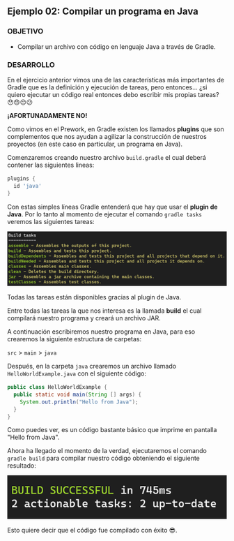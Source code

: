 ## Ejemplo 02: Compilar un programa en Java

### OBJETIVO

- Compilar un archivo con código en lenguaje Java a través de Gradle.

### DESARROLLO

En el ejercicio anterior vimos una de las características más importantes de Gradle que es la definición y ejecución de tareas, pero entonces... ¿si quiero ejecutar un código real entonces debo escribir mis propias tareas? 😯😓😔😕 

**¡AFORTUNADAMENTE NO!**

Como vimos en el Prework, en Gradle existen los llamados **plugins** que son complementos que nos ayudan a agilizar la construcción de nuestros proyectos (en este caso en particular, un programa en Java).

Comenzaremos creando nuestro archivo `build.gradle` el cual deberá contener las siguientes lineas:

```groovy
plugins {
  id 'java'
}
```

Con estas simples líneas Gradle entenderá que hay que usar el **plugin de Java**. Por lo tanto al momento de ejecutar el comando `gradle tasks` veremos las siguientes tareas:

![](img/ejercicio-02-tasks.png)

Todas las tareas están disponibles gracias al plugin de Java.

Entre todas las tareas la que nos interesa es la llamada **build** el cual compilará nuestro programa y creará un archivo JAR.

A continuación escribiremos nuestro programa en Java, para eso crearemos la siguiente estructura de carpetas:

`src` > `main` > `java`

Después, en la carpeta `java` crearemos un archivo llamado `HelloWorldExample.java` con el siguiente código:

```java
public class HelloWorldExample {
  public static void main(String [] args) {
    System.out.println("Hello from Java");
  }
}
```

Como puedes ver, es un código bastante básico que imprime en pantalla "Hello from Java".

Ahora ha llegado el momento de la verdad, ejecutaremos el comando `gradle build` para compilar nuestro código obteniendo el siguiente resultado:

![](img/ejercicio-02-build.png)

Esto quiere decir que el código fue compilado con éxito 😎.